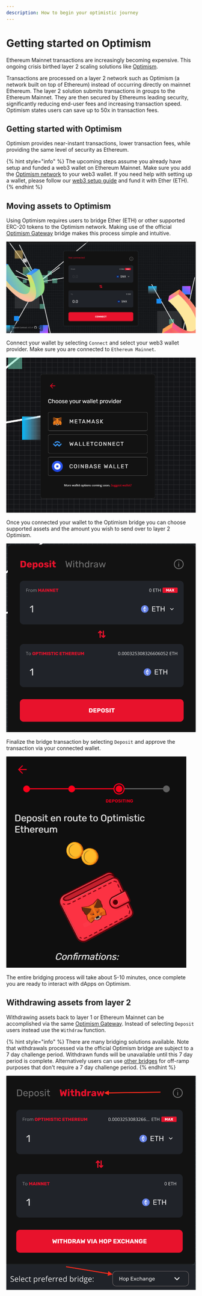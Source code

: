 ```yaml
---
description: How to begin your optimistic journey
---
```


# Getting started on Optimism

Ethereum Mainnet transactions are increasingly becoming expensive. This ongoing crisis birthed layer 2 scaling solutions like [Optimism](https://optimism.io).

Transactions are processed on a layer 2 network such as Optimism (a network built on top of Ethereum) instead of occurring directly on mainnet Ethereum. The layer 2 solution submits transactions in groups to the Ethereum Mainnet. They are then secured by Ethereums leading security, significantly reducing end-user fees and increasing transaction speed. Optimism states users can save up to 50x in transaction fees.

## Getting started with Optimism

Optimism provides near-instant transactions, lower transaction fees, while providing the same level of security as Ethereum.

{% hint style="info" %}
The upcoming steps assume you already have setup and funded a web3 wallet on Ethereum Mainnet. Make sure you add the [Optimism network](https://chainid.link/?network=optimism) to your web3 wallet. If you need help with setting up a wallet, please follow our [web3 setup guide](https://blog.kwenta.io/installing-metamask) and fund it with Ether (ETH).
{% endhint %}

## Moving assets to Optimism

Using Optimism requires users to bridge Ether (ETH) or other supported ERC-20 tokens to the Optimism network. Making use of the official [Optimism Gateway](https://gateway.optimism.io) bridge makes this process simple and intuitive.

![Main Optimism Bridge Screen](<../../.gitbook/assets/onboard/gateway_main.png>)

Connect your wallet by selecting `Connect` and select your web3 wallet provider. Make sure you are connected to `Ethereum Mainnet`.

![Select the connectivity option you would like to use ](../../.gitbook/assets/onboard/gateway_select_wallet.png)

Once you connected your wallet to the Optimism bridge you can choose supported assets and the amount you wish to send over to layer 2 Optimism.

![Official Bridge to Layer 2 Screen](<../../.gitbook/assets/onboard/gateway_deposit.png>)

Finalize the bridge transaction by selecting `Deposit` and approve the transaction via your connected wallet.

![Deposit en Route Screen](../../.gitbook/assets/onboard/gateway_en_route.png)

The entire bridging process will take about 5-10 minutes, once complete you are ready to interact with dApps on Optimism.

## Withdrawing assets from layer 2

Withdrawing assets back to layer 1 or Ethereum Mainnet can be accomplished via the same [Optimism Gateway](https://gateway.optimism.io). Instead of selecting `Deposit` users instead use the `Withdraw` function.

{% hint style="info" %}
There are many bridging solutions available. Note that withdrawals processed via the official Optimism bridge are subject to a 7 day challenge period. Withdrawn funds will be unavailable until this 7 day period is complete. Alternatively users can use [other bridges](https://www.optimism.io/apps/bridges) for off-ramp purposes that don't require a 7 day challenge period.
{% endhint %}

![Withdraw from Layer 2 Ethereum](<../../.gitbook/assets/onboard/gateway_withdraw.png>)
